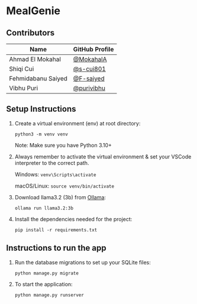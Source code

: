 # MealGenie

## Contributors

| Name           | GitHub Profile                                     |
|----------------|----------------------------------------------------|
| Ahmad El Mokahal    | [@MokahalA](https://github.com/MokahalA)      |
| Shiqi Cui           | [@s-cui801](https://github.com/s-cui801)      |
| Fehmidabanu Saiyed  | [@F-saiyed](https://github.com/F-saiyed)      |
| Vibhu Puri          | [@purivibhu](https://github.com/purivibhu)    |

## Setup Instructions

1. Create a virtual environment (env) at root directory:

    `python3 -m venv venv`

    Note: Make sure you have Python 3.10+

2. Always remember to activate the virtual environment & set your VSCode interpreter to the correct path.

    Windows: `venv\Scripts\activate`

    macOS/Linux: `source venv/bin/activate`

3. Download llama3.2 (3b) from [Ollama](https://ollama.com/library/llama3.2):

    `ollama run llama3.2:3b`

4. Install the dependencies needed for the project:

    `pip install -r requirements.txt`


## Instructions to run the app

1. Run the database migrations to set up your SQLite files:

    `python manage.py migrate`

2. To start the application:

    `python manage.py runserver`